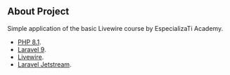 ## About Project

Simple application of the basic Livewire course by EspecializaTi Academy.

- [PHP 8.1](https://www.php.net/).
- [Laravel 9](https://laravel.com/docs/9.x).
- [Livewire](https://laravel-livewire.com/).
- [Laravel Jetstream](https://jetstream.laravel.com/3.x/introduction.html).

